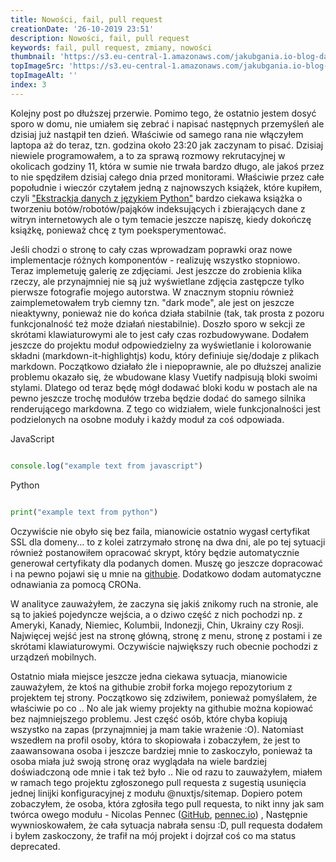```yaml
---
title: Nowości, fail, pull request
creationDate: '26-10-2019 23:51'
description: Nowości, fail, pull request
keywords: fail, pull request, zmiany, nowości
thumbnail: 'https://s3.eu-central-1.amazonaws.com/jakubgania.io-blog-data/26-10-2019-nowosci-fail-pull-request/thumbnail.png'
topImageSrc: 'https://s3.eu-central-1.amazonaws.com/jakubgania.io-blog-data/26-10-2019-nowosci-fail-pull-request/top-image.png'
topImageAlt: ''
index: 3
---
```


Kolejny post po dłuższej przerwie. Pomimo tego, że ostatnio jestem dosyć sporo w
domu, nie umiałem się zebrać i napisać następnych przemyśleń ale dzisiaj już
nastąpił ten dzień. Właściwie od samego rana nie włączyłem laptopa aż do teraz,
tzn. godzina około 23:20 jak zaczynam to pisać. Dzisiaj niewiele programowałem,
a to za sprawą rozmowy rekrutacyjnej w okolicach godziny 11, która w sumie nie
trwała bardzo długo, ale jakoś przez to nie spędziłem dzisiaj całego dnia przed
monitorami. Właściwie przez całe popołudnie i wieczór czytałem jedną z najnowszych
książek, które kupiłem, czyli
["Ekstrackja danych z językiem Python"](https://helion.pl/ksiazki/ekstrakcja-danych-z-jezykiem-python-pozyskiwanie-danych-z-internetu-wydanie-ii-ryan-mitchell,ekspy2.htm#format/d) 
bardzo ciekawa książka o tworzeniu botów/robotów/pająków indeksujących i
zbierających dane
z witryn internetowych ale o tym temacie jeszcze napiszę, kiedy dokończę książkę,
ponieważ chcę z tym poeksperymentować. 

Jeśli chodzi o stronę to cały czas wprowadzam poprawki oraz nowe implementacje
różnych komponentów - realizuję wszystko stopniowo. Teraz implemetuję galerię ze
zdjęciami. Jest jeszcze do zrobienia klika rzeczy, ale przynajmniej nie są już
wyświetlane zdjęcia zastępcze tylko pierwsze fotografie mojego autorstwa.
W znacznym stopniu również zaimplemetowałem tryb ciemny tzn. "dark mode", ale
jest on jeszcze nieaktywny, ponieważ nie do końca działa stabilnie
(tak, tak prosta z pozoru funkcjonalność też może działań niestabilnie).
Doszło sporo w sekcji ze skrótami klawiaturowymi ale to jest cały czas rozbudowywane.
Dodałem jeszcze do projektu moduł odpowiedzielny za wyświetlanie i kolorowanie
składni (markdown-it-highlightjs) kodu, który definiuje się/dodaje z plikach markdown.
Początkowo działało źle i niepoprawnie, ale po dłuższej analizie problemu okazało
się, że wbudowane klasy Vuetify nadpisują bloki <code></code> swoimi stylami.
Dlatego od teraz będę mógł dodawać bloki kodu w postach ale na pewno jeszcze
trochę modułów trzeba będzie dodać do samego silnika renderującego markdowna.
Z tego co widziałem, wiele funkcjonalności jest podzielonych na osobne moduły i
każdy moduł za coś odpowiada.

JavaScript

```javascript

console.log("example text from javascript")
```

Python

```python

print("example text from python")
```

Oczywiście nie obyło się bez faila, mianowicie ostatnio wygasł certyfikat SSL
dla domeny... to z kolei zatrzymało stronę na dwa dni, ale po tej sytuacji
również postanowiłem opracować skrypt, który będzie automatycznie generował
certyfikaty dla podanych domen. Muszę go jeszcze dopracować i na pewno pojawi
się u mnie na [githubie](https://github.com/jakubgania).
Dodatkowo dodam automatyczne odnawiania za pomocą CRONa.

W analityce zauważyłem, że zaczyna się jakiś znikomy ruch na stronie, ale są to
jakieś pojedyncze wejścia, a o dziwo część z nich pochodzi np. z Ameryki, Kanady,
Niemiec, Kolumbii, Indonezji, Chin, Ukrainy czy Rosji. Najwięcej wejść jest na
stronę główną, stronę z menu, stronę z postami i ze skrótami klawiaturowymi.
Oczywiście największy ruch obecnie pochodzi z urządzeń mobilnych.

Ostatnio miała miejsce jeszcze jedna ciekawa sytuacja, mianowicie zauważyłem,
że ktoś na githubie zrobił forka mojego repozytorium z projektem tej strony.
Początkowo się zdziwiłem, ponieważ pomyślałem, że właściwie po co .. No ale jak
wiemy projekty na githubie można kopiować bez najmniejszego problemu. Jest część
osób, które chyba kopiują wszystko na zapas (przynajmniej ja mam takie wrażenie :O).
Natomiast wszedłem na profil osoby, która to skopiowała i zobaczyłem, że jest to
zaawansowana osoba i jeszcze bardziej mnie to zaskoczyło, ponieważ ta osoba miała
już swoją stronę oraz wyglądała na wiele bardziej doświadczoną ode mnie i tak
też było .. Nie od razu to zauważyłem, miałem w ramach tego projektu zgłoszonego
pull requesta z sugestią usunięcia jednej linijki konfiguracyjnej z modułu
@nuxtjs/sitemap. Dopiero potem zobaczyłem, że osoba, która zgłosiła tego pull
requesta, to nikt inny jak sam twórca owego modułu - Nicolas Pennec
([GitHub](https://github.com/NicoPennec), [pennec.io](https://pennec.io/)) ,
Następnie wywnioskowałem, że cała sytuacja nabrała sensu :D, pull requesta dodałem
i byłem zaskoczony, że trafił na mój projekt i dojrzał coś co ma status deprecated.

